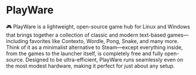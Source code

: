 # PlayWare
🎮 PlayWare is a lightweight, open-source game hub for Linux and Windows that brings together a collection of classic and modern text-based games—including favorites like Contexto, Wordle, Pong, Snake, and many more. Think of it as a minimalist alternative to Steam—except everything inside, from the games to the launcher itself, is completely free and fully open-source. Designed to be ultra-efficient, PlayWare runs seamlessly even on the most modest hardware, making it perfect for just about any setup.
